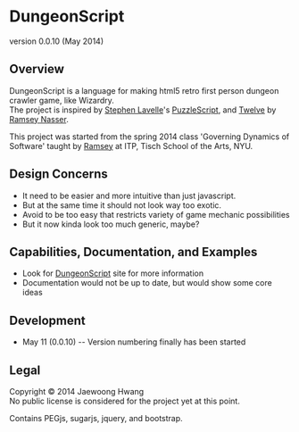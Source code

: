 DungeonScript
=============
version 0.0.10 (May 2014)

Overview
--------
DungeonScript is a language for making html5 retro first person dungeon crawler game, like Wizardry.  
The project is inspired by [Stephen Lavelle](http://www.increpare.com/)'s [PuzzleScript](http://puzzlescript.net), and [Twelve](https://github.com/nasser/twelve) by [Ramsey Nasser](http://nas.sr).

This project was started from the spring 2014 class 'Governing Dynamics of Software' taught by [Ramsey](http://nas.sr) at ITP, Tisch School of the Arts, NYU.

Design Concerns
---------------
* It need to be easier and more intuitive than just javascript.
* But at the same time it should not look way too exotic.
* Avoid to be too easy that restricts variety of game mechanic possibilities
* But it now kinda look too much generic, maybe?

Capabilities, Documentation, and Examples
-----------------------------------------
* Look for [DungeonScript](http://dungeonscript.herokuapp.com) site for more information
* Documentation would not be up to date, but would show some core ideas

Development
-----------
* May 11 (0.0.10) -- Version numbering finally has been started

Legal
-----
Copyright © 2014 Jaewoong Hwang  
No public license is considered for the project yet at this point.

Contains PEGjs, sugarjs, jquery, and bootstrap.